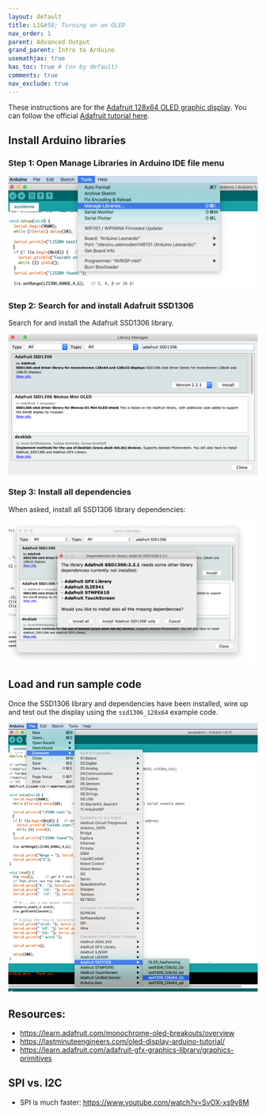 ```yaml
---
layout: default
title: L1&#58; Turning on an OLED
nav_order: 1
parent: Advanced Output
grand_parent: Intro to Arduino
usemathjax: true
has_toc: true # (on by default)
comments: true
nav_exclude: true
---
```


<!-- consider adding parent "Advanced Arduino" or Advanced I/O -->

These instructions are for the [Adafruit 128x64 OLED graphic display](https://www.adafruit.com/product/938). You can follow the official [Adafruit tutorial here](https://learn.adafruit.com/monochrome-oled-breakouts/arduino-library-and-examples).

## Install Arduino libraries

### Step 1: Open Manage Libraries in Arduino IDE file menu

![Screenshot of selecting Tools->Manage Libraries... from Arduino IDE file menu](assets/images/ArduinoIDE_InstallLibraries.png)

### Step 2: Search for and install Adafruit SSD1306

Search for and install the Adafruit SSD1306 library.

![Screenshot searching for Adafruit SSD1306 library in Arduino IDE Library Manager](assets/images/ArduinoIDE_InstallSSD1306Library.png)

### Step 3: Install all dependencies
When asked, install all SSD1306 library dependencies:

![](assets/images/ArduinoIDE_InstallAllSSD1306Dependencies.png)

## Load and run sample code

Once the SSD1306 library and dependencies have been installed, wire up and test out the display using the `ssd1306_128x64` example code.

![Screenshot of using Arduino IDE file menu to load the SSD1306 sample code](assets/images/ArduinoIDE_LoadingSSD1306SampleCode.png)

## Resources:
- https://learn.adafruit.com/monochrome-oled-breakouts/overview
- https://lastminuteengineers.com/oled-display-arduino-tutorial/
- https://learn.adafruit.com/adafruit-gfx-graphics-library/graphics-primitives

## SPI vs. I2C
- SPI is much faster: https://www.youtube.com/watch?v=SvOX-xs9v8M 